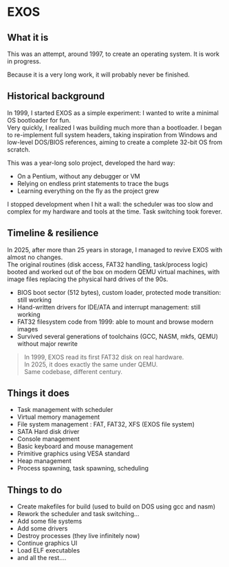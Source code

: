 # EXOS

## What it is

This was an attempt, around 1997, to create an operating system.
It is work in progress.

Because it is a very long work, it will probably never be finished.

## Historical background

In 1999, I started EXOS as a simple experiment: I wanted to write a minimal OS bootloader for fun.  
Very quickly, I realized I was building much more than a bootloader. I began to re-implement full system headers, taking inspiration from Windows and low-level DOS/BIOS references, aiming to create a complete 32-bit OS from scratch.

This was a year-long solo project, developed the hard way:  
- On a Pentium, without any debugger or VM  
- Relying on endless print statements to trace the bugs  
- Learning everything on the fly as the project grew

I stopped development when I hit a wall: the scheduler was too slow and complex for my hardware and tools at the time. Task switching took forever.

## Timeline & resilience

In 2025, after more than 25 years in storage, I managed to revive EXOS with almost no changes.  
The original routines (disk access, FAT32 handling, task/process logic) booted and worked out of the box on modern QEMU virtual machines, with image files replacing the physical hard drives of the 90s.

- BIOS boot sector (512 bytes), custom loader, protected mode transition: still working  
- Hand-written drivers for IDE/ATA and interrupt management: still working  
- FAT32 filesystem code from 1999: able to mount and browse modern images  
- Survived several generations of toolchains (GCC, NASM, mkfs, QEMU) without major rewrite

> In 1999, EXOS read its first FAT32 disk on real hardware.  
> In 2025, it does exactly the same under QEMU.  
> Same codebase, different century.

## Things it does

* Task management with scheduler
* Virtual memory management
* File system management : FAT, FAT32, XFS (EXOS file system)
* SATA Hard disk driver
* Console management
* Basic keyboard and mouse management
* Primitive graphics using VESA standard
* Heap management
* Process spawning, task spawning, scheduling

## Things to do

* Create makefiles for build (used to build on DOS using gcc and nasm)
* Rework the scheduler and task switching...
* Add some file systems
* Add some drivers
* Destroy processes (they live infinitely now)
* Continue graphics UI
* Load ELF executables
* and all the rest....
